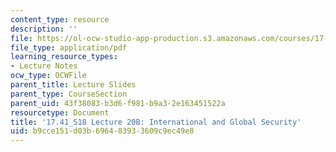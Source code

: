 ```yaml
---
content_type: resource
description: ''
file: https://ol-ocw-studio-app-production.s3.amazonaws.com/courses/17-41-introduction-to-international-relations-spring-2018/b9cce151d03b696483933609c9ec49e8_MIT17_41S18_lec20b.pdf
file_type: application/pdf
learning_resource_types:
- Lecture Notes
ocw_type: OCWFile
parent_title: Lecture Slides
parent_type: CourseSection
parent_uid: 43f38083-b3d6-f981-b9a3-2e163451522a
resourcetype: Document
title: '17.41_S18 Lecture 20B: International and Global Security'
uid: b9cce151-d03b-6964-8393-3609c9ec49e8
---
```

